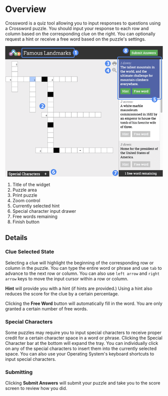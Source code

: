 # Overview

Crossword is a quiz tool allowing you to input responses to questions using a Crossword puzzle. You should input your response to each row and column based on the corresponding clue on the right. You can optionally request a hint or receive a free word based on the puzzle's settings.

![Annotated Crossword screen image](assets/play_widget_crossword_player.png "Annotated Crossword screen")

1. Title of the widget
2. Puzzle area
3. Print puzzle
4. Zoom control
5. Currently selected hint
6. Special character input drawer
7. Free words remaining
8. Finish button

## Details

### Clue Selected State

Selecting a clue will highlight the beginning of the corresponding row or column in the puzzle. You can type the entire word or phrase and use `tab` to advance to the next row or column. You can also use `left arrow` and `right arrow` keys to move the input cursor within a row or column.

**Hint** will provide you with a hint (if hints are provided.) Using a hint also reduces the score for the clue by a certain percentage.

Clicking the **Free Word** button will automatically fill in the word. You are only granted a certain number of free words.

### Special Characters

Some puzzles may require you to input special characters to receive proper credit for a certain character space in a word or phrase. Clicking the Special Character bar at the bottom will expand the tray. You can individually click on any of the special characters to insert them into the currently selected space. You can also use your Operating System's keyboard shortcuts to input special characters.

### Submitting

Clicking **Submit Answers** will submit your puzzle and take you to the score screen to review how you did.
